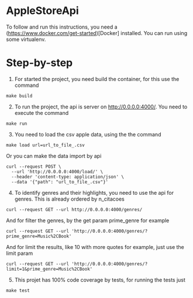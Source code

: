 # AppleStoreApi

To follow and run this instructions, you need a (https://www.docker.com/get-started)[Docker] installed.
You can run using some virtualenv.


# Step-by-step

1. For started the project, you need build the container, for this use the command
```
make build
```

2. To run the project, the api is server on http://0.0.0.0:4000/.
You need to execute the command
```
make run
```

3. You need to load the csv apple data, using the the command
```
make load url=url_to_file_.csv
```
Or you can make the data import by api
```
curl --request POST \
  --url 'http://0.0.0.0:4000/load/' \
  --header 'content-type: application/json' \
  --data '{"path": "url_to_file_.csv"}'
```

4. To identify genres and their highlights, you need to use the api for genres. This is already ordered by n_citacoes
```
curl --request GET --url http://0.0.0.0:4000/genres/
```
And for filter the genres, by the get param prime_genre for example
```
curl --request GET --url 'http://0.0.0.0:4000/genres/?prime_genre=Music%2CBook'
```
And for limit the results, like 10 with more quotes for example, just use the limit param
```
curl --request GET --url 'http://0.0.0.0:4000/genres/?limit=1&prime_genre=Music%2CBook'
```

5. This projet has 100% code coverage by tests, for running the tests just
```
make test
```
